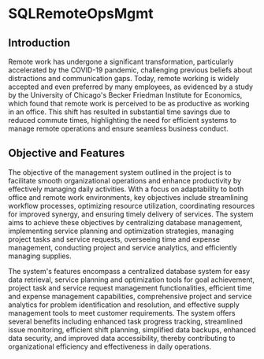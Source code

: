 # SQLRemoteOpsMgmt


## Introduction
Remote work has undergone a significant transformation, particularly accelerated by the COVID-19 pandemic, challenging previous beliefs about distractions and communication gaps. Today, remote working is widely accepted and even preferred by many employees, as evidenced by a study by the University of Chicago's Becker Friedman Institute for Economics, which found that remote work is perceived to be as productive as working in an office. This shift has resulted in substantial time savings due to reduced commute times, highlighting the need for efficient systems to manage remote operations and ensure seamless business conduct.


## Objective and Features
The objective of the management system outlined in the project is to facilitate smooth organizational operations and enhance productivity by effectively managing daily activities. With a focus on adaptability to both office and remote work environments, key objectives include streamlining workflow processes, optimizing resource utilization, coordinating resources for improved synergy, and ensuring timely delivery of services. The system aims to achieve these objectives by centralizing database management, implementing service planning and optimization strategies, managing project tasks and service requests, overseeing time and expense management, conducting project and service analytics, and efficiently managing supplies.

The system's features encompass a centralized database system for easy data retrieval, service planning and optimization tools for goal achievement, project task and service request management functionalities, efficient time and expense management capabilities, comprehensive project and service analytics for problem identification and resolution, and effective supply management tools to meet customer requirements. The system offers several benefits including enhanced task progress tracking, streamlined issue monitoring, efficient shift planning, simplified data backups, enhanced data security, and improved data accessibility, thereby contributing to organizational efficiency and effectiveness in daily operations.




